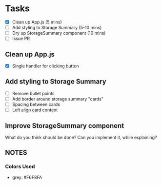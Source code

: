 # Tasks

 - [x] Clean up App.js (5 mins)
 - [ ] Add styling to Storage Summary (5-10 mins)
 - [ ] Dry up StorageSummary component (10 mins)
 - [ ] Issue PR

## Clean up App.js

 - [x] Single handler for clicking button

## Add styling to Storage Summary

 - [ ] Remove bullet points
 - [ ] Add border around storage summary "cards"
 - [ ] Spacing between cards
 - [ ] Left align card content

## Improve StorageSummary component

What do you think should be done? Can you implement it, while explaining?

## NOTES

### Colors Used

 - grey: #F6F8FA